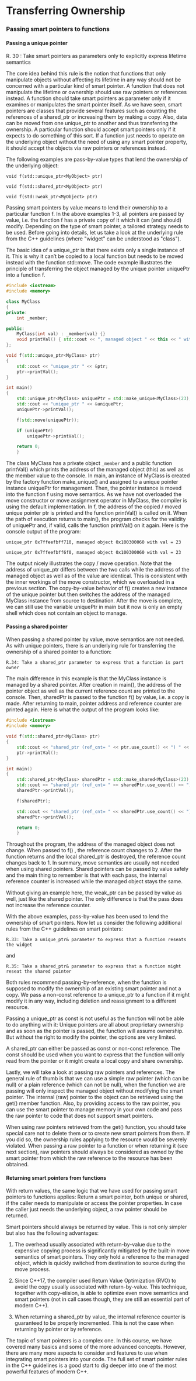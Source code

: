 # Transferring Ownership

### Passing smart pointers to functions

#### Passing a unique pointer

R. 30 : Take smart pointers as parameters only to explicitly express lifetime semantics

The core idea behind this rule is the notion that functions that only manipulate objects without affecting its lifetime in any way should not be concerned with a particular kind of smart pointer. A function that does not manipulate the lifetime or ownership should use raw pointers or references instead. A function should take smart pointers as parameter only if it examines or manipulates the smart pointer itself. As we have seen, smart pointers are classes that provide several features such as counting the references of a shared_ptr or increasing them by making a copy. Also, data can be moved from one unique_ptr to another and thus transferring the ownership. A particular function should accept smart pointers only if it expects to do something of this sort. If a function just needs to operate on the underlying object without the need of using any smart pointer property, it should accept the objects via raw pointers or references instead.

The following examples are pass-by-value types that lend the ownership of the underlying object:

`void f(std::unique_ptr<MyObject> ptr)`

`void f(std::shared_ptr<MyObject> ptr)`

`void f(std::weak_ptr<MyObject> ptr)`

Passing smart pointers by value means to lend their ownership to a particular function f. In the above examples 1-3, all pointers are passed by value, i.e. the function f has a private copy of it which it can (and should) modify. Depending on the type of smart pointer, a tailored strategy needs to be used. Before going into details, let us take a look at the underlying rule from the C++ guidelines (where "widget" can be understood as "class").


The basic idea of a unique_ptr is that there exists only a single instance of it. This is why it can’t be copied to a local function but needs to be moved instead with the function std::move. The code example illustrates the principle of transferring the object managed by the unique pointer uniquePtr into a function f.

```c++
#include <iostream>
#include <memory>

class MyClass
{
private:
    int _member;

public:
    MyClass(int val) : _member{val} {}
    void printVal() { std::cout << ", managed object " << this << " with val = " << _member << std::endl; }
};

void f(std::unique_ptr<MyClass> ptr)
{
    std::cout << "unique_ptr " << &ptr;
    ptr->printVal();
}

int main()
{
    std::unique_ptr<MyClass> uniquePtr = std::make_unique<MyClass>(23);
    std::cout << "unique_ptr " << &uniquePtr;
    uniquePtr->printVal();

    f(std::move(uniquePtr));

    if (uniquePtr)
        uniquePtr->printVal();

    return 0;
    }
```

The class MyClass has a private object `_member` and a public function printVal() which prints the address of the managed object (this) as well as the member value to the console. In main, an instance of MyClass is created by the factory function make_unique() and assigned to a unique pointer instance uniquePtr for management. Then, the pointer instance is moved into the function f using move semantics. As we have not overloaded the move constructor or move assignment operator in MyClass, the compiler is using the default implementation. In f, the address of the copied / moved unique pointer ptr is printed and the function printVal() is called on it. When the path of execution returns to main(), the program checks for the validity of uniquePtr and, if valid, calls the function printVal() on it again. Here is the console output of the program:

```
unique_ptr 0x7ffeefbff710, managed object 0x100300060 with val = 23

unique_ptr 0x7ffeefbff6f0, managed object 0x100300060 with val = 23
```

The output nicely illustrates the copy / move operation. Note that the address of unique_ptr differs between the two calls while the address of the managed object as well as of the value are identical. This is consistent with the inner workings of the move constructor, which we overloaded in a previous section. The copy-by-value behavior of f() creates a new instance of the unique pointer but then switches the address of the managed MyClass instance from source to destination. After the move is complete, we can still use the variable uniquePtr in main but it now is only an empty shell which does not contain an object to manage.

#### Passing a shared pointer

When passing a shared pointer by value, move semantics are not needed. As with unique pointers, there is an underlying rule for transferring the ownership of a shared pointer to a function:

`R.34: Take a shared_ptr parameter to express that a function is part owner`

The main difference in this example is that the MyClass instance is managed by a shared pointer. After creation in main(), the address of the pointer object as well as the current reference count are printed to the console. Then, sharedPtr is passed to the function f() by value, i.e. a copy is made. After returning to main, pointer address and reference counter are printed again. Here is what the output of the program looks like:

```c++
#include <iostream>
#include <memory>

void f(std::shared_ptr<MyClass> ptr)
{
    std::cout << "shared_ptr (ref_cnt= " << ptr.use_count() << ") " << &ptr;
    ptr->printVal();
}

int main()
{
    std::shared_ptr<MyClass> sharedPtr = std::make_shared<MyClass>(23);
    std::cout << "shared_ptr (ref_cnt= " << sharedPtr.use_count() << ") " << &sharedPtr;
    sharedPtr->printVal();

    f(sharedPtr);

    std::cout << "shared_ptr (ref_cnt= " << sharedPtr.use_count() << ") " << &sharedPtr;
    sharedPtr->printVal();

    return 0;
    }
```

Throughout the program, the address of the managed object does not change. When passed to f() , the reference count changes to 2. After the function returns and the local shared_ptr is destroyed, the reference count changes back to 1. In summary, move semantics are usually not needed when using shared pointers. Shared pointers can be passed by value safely and the main thing to remember is that with each pass, the internal reference counter is increased while the managed object stays the same.

Without giving an example here, the weak_ptr can be passed by value as well, just like the shared pointer. The only difference is that the pass does not increase the reference counter.<Paste>


With the above examples, pass-by-value has been used to lend the ownership of smart pointers. Now let us consider the following additional rules from the C++ guidelines on smart pointers:

`R.33: Take a unique_ptr& parameter to express that a function reseats the widget`

and

`R.35: Take a shared_ptr& parameter to express that a function might reseat the shared pointer`

Both rules recommend passing-by-reference, when the function is supposed to modify the ownership of an existing smart pointer and not a copy. We pass a non-const reference to a unique_ptr to a function if it might modify it in any way, including deletion and reassignment to a different resource.


Passing a unique_ptr as const is not useful as the function will not be able to do anything with it: Unique pointers are all about proprietary ownership and as soon as the pointer is passed, the function will assume ownership. But without the right to modify the pointer, the options are very limited.

A shared_ptr can either be passed as const or non-const reference. The const should be used when you want to express that the function will only read from the pointer or it might create a local copy and share ownership.

Lastly, we will take a look at passing raw pointers and references. The general rule of thumb is that we can use a simple raw pointer (which can be null) or a plain reference (which can not be null), when the function we are passing will only inspect the managed object without modifying the smart pointer. The internal (raw) pointer to the object can be retrieved using the get() member function. Also, by providing access to the raw pointer, you can use the smart pointer to manage memory in your own code and pass the raw pointer to code that does not support smart pointers.

When using raw pointers retrieved from the get() function, you should take special care not to delete them or to create new smart pointers from them. If you did so, the ownership rules applying to the resource would be severely violated. When passing a raw pointer to a function or when returning it (see next section), raw pointers should always be considered as owned by the smart pointer from which the raw reference to the resource has been obtained.


#### Returning smart pointers from functions

With return values, the same logic that we have used for passing smart pointers to functions applies: Return a smart pointer, both unique or shared, if the caller needs to manipulate or access the pointer properties. In case the caller just needs the underlying object, a raw pointer should be returned.

Smart pointers should always be returned by value. This is not only simpler but also has the following advantages:

1. The overhead usually associated with return-by-value due to the expensive copying process is significantly mitigated by the built-in move semantics of smart pointers. They only hold a reference to the managed object, which is quickly switched from destination to source during the move process.

2. Since C++17, the compiler used Return Value Optimization (RVO) to avoid the copy usually associated with return-by-value. This technique, together with copy-elision, is able to optimize even move semantics and smart pointers (not in call cases though, they are still an essential part of modern C++).

3. When returning a shared_ptr by value, the internal reference counter is guaranteed to be properly incremented. This is not the case when returning by pointer or by reference.

The topic of smart pointers is a complex one. In this course, we have covered many basics and some of the more advanced concepts. However, there are many more aspects to consider and features to use when integrating smart pointers into your code. The full set of smart pointer rules in the C++ guidelines is a good start to dig deeper into one of the most powerful features of modern C++.



